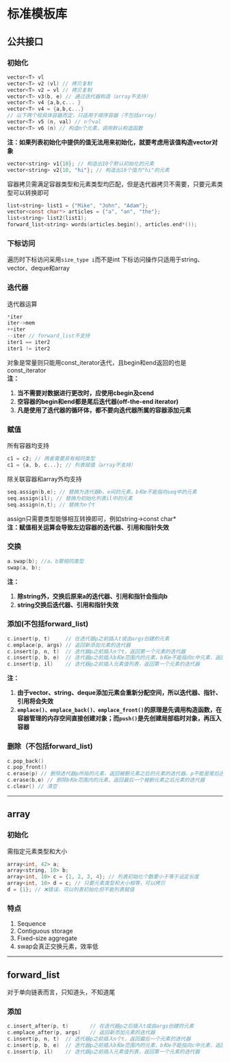 # 标准模板库
## 公共接口
### 初始化
```C
vector<T> vl
vector<T> v2 (vl) // 拷贝复制
vector<T> v2 = vl // 拷贝复制
vector<T> v3(b, e) // 通过迭代器构造（array不支持）
vector<T> v4 {a,b,c... }
vector<T> v4 = {a,b,c...}
// 以下两个视具体容器而定，只适用于顺序容器（不包括array）
vector<T> v5 (n, val) // n个val
vector<T> v6 (n) // 构造n个元素，调用默认构造函数
```
**注：如果列表初始化中提供的值无法用来初始化，就要考虑用该值构造vector对象**
```C
vector<string> v1{10}; // 构造出10个默认初始化的元素
vector<string> v2{10, "hi"}; // 构造出10个值为"hi"的元素
```
容器拷贝需满足容器类型和元素类型均匹配，但是迭代器拷贝不需要，只要元素类型可以转换即可
```C
list<string> list1 = {"Mike", "John", "Adam"};
vector<const char*> articles = {"a", "an", "the"};
list<string> list2(list1);
forward_list<string> words(articles.begin(), articles.end*());
```
### 下标访问
遍历时下标访问采用`size_type i`而不是int
下标访问操作只适用于string、vector、deque和array
### 迭代器
迭代器运算
```C
*iter
iter->mem
++iter
--iter // forward_list不支持
iter1 == iter2
iter1 != iter2
```
对象是常量则只能用const_iterator迭代，且begin和end返回的也是const_iterator  
**注：**
1. **当不需要对数据进行更改时，应使用cbegin及cend**
2. **空容器的begin和end都是尾后迭代器(off-the-end iterator)**
3. **凡是使用了迭代器的循环体，都不要向迭代器所属的容器添加元素**
### 赋值
所有容器均支持
```C
c1 = c2; // 两者需要具有相同类型
c1 = {a, b, c...}; // 列表赋值（array不支持）
```
除关联容器和array外均支持
```C
seq.assign(b,e); // 替换为迭代器b，e间的元素，b和e不能指向seq中的元素
seq.assign(il); // 替换为初始化列表il中的元素
seq.assign(n,t); // 替换为n个t
```
assign只需要类型能够相互转换即可，例如string->const char*  
**注：赋值相关运算会导致左边容器的迭代器、引用和指针失效**
### 交换
```C
a.swap(b); //a、b需相同类型
swap(a, b);
```
**注：**
1. **除string外，交换后原来a的迭代器、引用和指针会指向b**
2. **string交换后迭代器、引用和指针失效**
### 添加(不包括forward_list)
```C
c.insert(p, t) 	   // 在迭代器p之前插入t或由args创建的元素
c.emplace(p, args) // 返回新添加元素的迭代器
c.insert(p, n, t)  // 迭代器p之前插入n个t，返回第一个元素的迭代器
c.insert(p, b, e)  // 迭代器p之前插入b和e范围内的元素，b和e不能指向c中元素，返回第一个元素的迭代器
c.insert(p, il)	   // 迭代器p之前插入元素值列表，返回第一个元素的迭代器
```
**注：**
1. **由于vector、string、deque添加元素会重新分配空间，所以迭代器、指针、引用将会失效**  
2. **`emplace()、emplace_back()、emplace_front()`的原理是先调用构造函数，在容器管理的内存空间直接创建对象；而`push()`是先创建局部临时对象，再压入容器**
### 删除（不包括forward_list)
```C
c.pop_back()
c.pop_front()
c.erase(p) // 删除迭代器p所指的元素，返回被删元素之后的元素的迭代器。p不能是尾后迭代器
c.erase(b,e) // 删除b和e范围内的元素，返回最后一个被删元素之后元素的迭代器
c.clear() // 清空
```
---
## array
### 初始化
需指定元素类型和大小
```C
array<int, 42> a;
array<string, 10> b;
array<int, 10> c = {1, 2, 3, 4}; // 列表初始化个数要小于等于设定长度
array<int, 10> d = c; // 只要元素类型和大小相等，可以拷贝
d = {1}; // ❌错误，可以列表初始化但不能列表赋值
```
### 特点
1. Sequence
2. Contiguous storage
3. Fixed-size aggregate
4. swap会真正交换元素，效率低

---
## forward_list
对于单向链表而言，只知道头，不知道尾
### 添加
```C
c.insert_after(p, t) 	   // 在迭代器p之后插入t或由args创建的元素
c.emplace_after(p, args)   // 返回新添加元素的迭代器
c.insert(p, n, t)  // 迭代器p之前插入n个t，返回最后一个元素的迭代器
c.insert(p, b, e)  // 迭代器p之前插入b和e范围内的元素，b和e不能指向c中元素，返回第一个元素的迭代器
c.insert(p, il)	   // 迭代器p之前插入元素值列表，返回第一个元素的迭代器
```